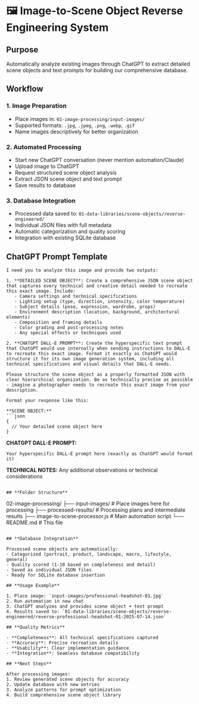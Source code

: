 # 🖼️ Image-to-Scene Object Reverse Engineering System

## **Purpose**
Automatically analyze existing images through ChatGPT to extract detailed scene objects and text prompts for building our comprehensive database.

## **Workflow**

### **1. Image Preparation**
- Place images in: `02-image-processing/input-images/`
- Supported formats: `.jpg`, `.jpeg`, `.png`, `.webp`, `.gif`
- Name images descriptively for better organization

### **2. Automated Processing** 
- Start new ChatGPT conversation (never mention automation/Claude)
- Upload image to ChatGPT
- Request structured scene object analysis
- Extract JSON scene object and text prompt
- Save results to database

### **3. Database Integration**
- Processed data saved to: `01-data-libraries/scene-objects/reverse-engineered/`
- Individual JSON files with full metadata
- Automatic categorization and quality scoring
- Integration with existing SQLite database

## **ChatGPT Prompt Template**

```
I need you to analyze this image and provide two outputs:

1. **DETAILED SCENE OBJECT**: Create a comprehensive JSON scene object that captures every technical and creative detail needed to recreate this exact image. Include:
   - Camera settings and technical specifications
   - Lighting setup (type, direction, intensity, color temperature)
   - Subject details (pose, expression, wardrobe, props)
   - Environment description (location, background, architectural elements)
   - Composition and framing details
   - Color grading and post-processing notes
   - Any special effects or techniques used

2. **CHATGPT DALL-E PROMPT**: Create the hyperspecific text prompt that ChatGPT would use internally when sending instructions to DALL-E to recreate this exact image. Format it exactly as ChatGPT would structure it for its own image generation system, including all technical specifications and visual details that DALL-E needs.

Please structure the scene object as a properly formatted JSON with clear hierarchical organization. Be as technically precise as possible - imagine a photographer needs to recreate this exact image from your description.

Format your response like this:

**SCENE OBJECT:**
```json
{
  // Your detailed scene object here
}
```

**CHATGPT DALL-E PROMPT:**
```
Your hyperspecific DALL-E prompt here (exactly as ChatGPT would format it)
```

**TECHNICAL NOTES:**
Any additional observations or technical considerations
```

## **Folder Structure**

```
02-image-processing/
├── input-images/          # Place images here for processing
├── processed-results/     # Processing plans and intermediate results
├── image-to-scene-processor.js  # Main automation script
└── README.md             # This file
```

## **Database Integration**

Processed scene objects are automatically:
- Categorized (portrait, product, landscape, macro, lifestyle, general)
- Quality scored (1-10 based on completeness and detail)
- Saved as individual JSON files
- Ready for SQLite database insertion

## **Usage Example**

1. Place image: `input-images/professional-headshot-01.jpg`
2. Run automation in new chat
3. ChatGPT analyzes and provides scene object + text prompt
4. Results saved to: `01-data-libraries/scene-objects/reverse-engineered/reverse-professional-headshot-01-2025-07-14.json`

## **Quality Metrics**

- **Completeness**: All technical specifications captured
- **Accuracy**: Precise recreation details
- **Usability**: Clear implementation guidance
- **Integration**: Seamless database compatibility

## **Next Steps**

After processing images:
1. Review generated scene objects for accuracy
2. Update database with new entries
3. Analyze patterns for prompt optimization
4. Build comprehensive scene object library
